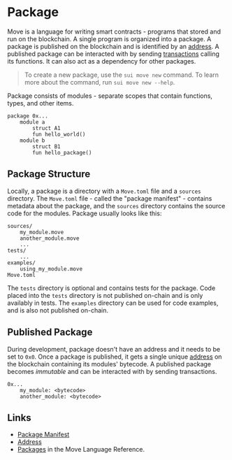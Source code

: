 # Package

<!--

    - packages and how they're stored
        - overview of packages and their contents (use a diagram)
        - how a package is created, and what it consists of
        - what is the package manifest
        - describe how "name" field is used
        - mention the "edition" field
        - what are the folders in a package and what are they for
        - how packages are imported (give Sui as an example)
        - what are addresses, and how they identify packages
        - how packages are published
        - leave a note that packages are also *upgradable*

-->

Move is a language for writing smart contracts - programs that stored and run on the blockchain. A single program is organized into a package. A package is published on the blockchain and is identified by an [address](./address.md). A published package can be interacted with by sending [transactions](./what-is-a-transaction.md) calling its functions. It can also act as a dependency for other packages.

> To create a new package, use the `sui move new` command.
> To learn more about the command, run `sui move new --help`.

Package consists of modules - separate scopes that contain functions, types, and other items.

```
package 0x...
    module a
        struct A1
        fun hello_world()
    module b
        struct B1
        fun hello_package()
```

## Package Structure

Locally, a package is a directory with a `Move.toml` file and a `sources` directory. The `Move.toml` file - called the "package manifest" - contains metadata about the package, and the `sources` directory contains the source code for the modules. Package usually looks like this:

```
sources/
    my_module.move
    another_module.move
    ...
tests/
    ...
examples/
    using_my_module.move
Move.toml
```

The `tests` directory is optional and contains tests for the package. Code placed into the `tests` directory is not published on-chain and is only availably in tests. The `examples` directory can be used for code examples, and is also not published on-chain.

## Published Package

During development, package doesn't have an address and it needs to be set to `0x0`. Once a package is published, it gets a single unique [address](./address.md) on the blockchain containing its modules' bytecode. A published package becomes _immutable_ and can be interacted with by sending transactions.

```
0x...
    my_module: <bytecode>
    another_module: <bytecode>
```

## Links

- [Package Manifest](./manifest.md)
- [Address](./address.md)
- [Packages](/reference/packages.html) in the Move Language Reference.
